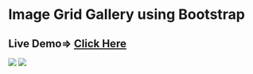 # Image Grid Gallery using Bootstrap
## Live Demo=> <a href="https://sannidhya-kushwaha.github.io/Image_Gallery/">Click Here</a>

<img src="https://user-images.githubusercontent.com/73152930/101151511-c2942a00-3647-11eb-9e7a-ccdfd0cf0997.png">
<img src="https://user-images.githubusercontent.com/73152930/101151525-c88a0b00-3647-11eb-9119-b871f6f7178d.png">
